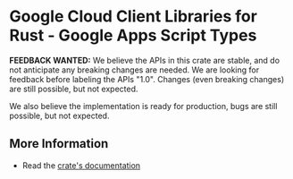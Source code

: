 # Google Cloud Client Libraries for Rust - Google Apps Script Types

<!-- Code generated by sidekick. DO NOT EDIT. -->

**FEEDBACK WANTED:** We believe the APIs in this crate are stable, and
do not anticipate any breaking changes are needed. We are looking for
feedback before labeling the APIs "1.0". Changes (even breaking changes)
are still possible, but not expected.

We also believe the implementation is ready for production, bugs are
still possible, but not expected.

## More Information

- Read the [crate's documentation](https://docs.rs/google-cloud-apps-script-type-drive/latest/google-cloud-apps-script-type-drive)

